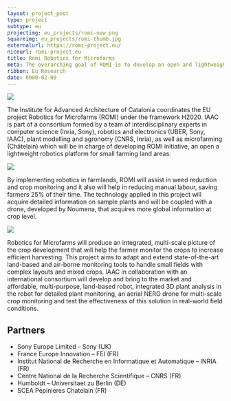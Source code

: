 ```yaml
---
layout: project_post
type: project
subtype: eu
projectimg: eu_projects/romi-new.png
squareimg: eu_projects/romi-thumb.jpg
externalurl: https://romi-project.eu/
niceurl: romi-project.eu
title: Romi Robotics for Microfarms
meta: The overarching goal of ROMI is to develop an open and lightweight robotics platform for microfarms (densely-planted, intermixed polycultures), especially for weed reduction and crop monitoring.
ribbon: Eu Research
date: 0000-02-09
---
```


<img src="{{site.baseurl}}{{ site.url }}/img/projects/eu_projects/romi-1.jpg">

The Institute for Advanced Architecture of Catalonia coordinates the EU project Robotics for Microfarms (ROMI) under the framework H2020. IAAC is part of a consortium formed by a team of interdisciplinary experts in computer science (Inria, Sony), robotics and electronics (UBER, Sony, IAAC), plant modelling and agronomy (CNRS, Inria), as well as microfarming (Châtelain) which will be in charge of developing ROMI initiative, an open a lightweight robotics platform for small farming land areas.

<img src="{{site.baseurl}}{{ site.url }}/img/projects/eu_projects/romi-2.jpg">

By implementing robotics in farmlands, ROMI will assist in weed reduction and crop monitoring and it also will help in reducing manual labour, saving farmers 25% of their time. The technology applied in this project will acquire detailed information on sample plants and will be coupled with a drone, developed by Noumena, that acquires more global information at crop level.

<img src="{{site.baseurl}}{{ site.url }}/img/projects/eu_projects/romi-3.jpg">

Robotics for Microfarms will produce an integrated, multi-scale picture of the crop development that will help the farmer monitor the crops to increase efficient harvesting. This project aims to adapt and extend state-of-the-art land-based and air-borne monitoring tools to handle small fields with complex layouts and mixed crops. IAAC in collaboration with an international consortium will develop and bring to the market and affordable, multi-purpose, land-based robot, integrated 3D plant analysis in the robot for detailed plant monitoring, an aerial NERO drone for multi-scale crop monitoring and test the effectiveness of this solution in real-world field conditions.

## Partners

* Sony Europe Limited – Sony (UK)
* France Europe Innovation – FEI (FR)
* Institut National de Recherche en Informatique et Automatique – INRIA (FR)
* Centre National de la Recherche Scientifique – CNRS (FR)
* Humboldt – Universitaet zu Berlin (DE)
* SCEA Pepinieres Chatelain (FR)